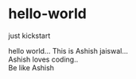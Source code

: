 # hello-world
just kickstart

hello world...
This is Ashish jaiswal...<br/>
Ashish loves coding..<br/>
Be like Ashish
